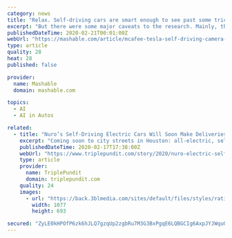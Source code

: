 ```yaml
---
category: news
title: "Relax. Self-driving cars are smart enough to see past some tricky electrical tape."
excerpt: "But there were some major caveats to the research. Mainly, that for self-driving vehicles (i.e., cars reliant on computer control for driving versus a hybrid system like Tesla's that relies on humans and software for piloting) this weakness discovered in older Teslas isn't an actual issue. You can check out McAfee's successful hack ..."
publishedDateTime: 2020-02-21T00:01:00Z
webUrl: "https://mashable.com/article/mcafee-tesla-self-driving-camera-vulnerability/"
type: article
quality: 28
heat: 28
published: false

provider:
  name: Mashable
  domain: mashable.com

topics:
  - AI
  - AI in Autos

related:
  - title: "Nuro’s Self-Driving Electric Cars Will Soon Make Deliveries in Houston"
    excerpt: "Coming soon to city streets in Houston: all-electric, self-driving cars that will deliver fast food, groceries and small packages. “Our second-generation vehicle will advance our goal of transforming local commerce,” said David Ferguson, Nuro’s cofounder and president. The R2 is designed for use mostly in suburban and residential ..."
    publishedDateTime: 2020-02-17T17:38:00Z
    webUrl: "https://www.triplepundit.com/story/2020/nuro-electric-self-driving-cars-houston/86586/"
    type: article
    provider:
      name: TriplePundit
      domain: triplepundit.com
    quality: 24
    images:
      - url: "https://back.3blmedia.com/sites/default/files/styles/ratio_3_2/public/triplepundit/wide/nuro%20self%20driving%20cars%20wide.png"
        width: 1077
        height: 693

secured: "ZyLE0kHPOfP6zk6hJLQ7gzqUp2zgbRu7M3G3BxPgqE6LQBGCIg6AxpJYJWquOxcHW5gdUZYWIN2l94YI+ERgZMGwgig9aXmPZ9C3GTv97dlWdStVLASu2iN0kOCUxEJnpYIA4SC7K7CfQfOtiHStBV4i87bZBMot5Y2IvcMEP1ktMd2S3WACZWMtC4nCMV1Cyb935jJ9+9q++cbdxEHRtGovUAg5HhNRrFqwGzMHYHfKTiUAWfYAxYploppctubj0Ntjsp7vH9hN5Do0g1w3OiIwACAYpGdptaRkUTkYf5hd3sdBcE3rV+hvoxrbVsn47NlYfEzlM2L5lcRmbWDRt3TfJzMXeaQdtrmD1oTBENY9/hAI3uFOPwkkPYL+2k5lvGlYjh5DhcCErKS0Y9nmPC2ekUmc928ODMe5/mdh+dSpYYZXjmAwLPrzfdTGn6+67kTgDrahiCgRczVbBePUl8l7SxCpZylOpkVxb3QPTFA=;N00hV4bozK4i6xBGdVug+A=="
---
```


